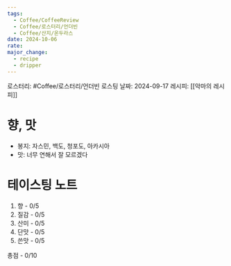 ```yaml
---
tags:
  - Coffee/CoffeeReview
  - Coffee/로스터리/언더빈
  - Coffee/산지/온두라스
date: 2024-10-06
rate: 
major_change:
  - recipe
  - dripper
---
```

로스터리: #Coffee/로스터리/언더빈 
로스팅 날짜: 2024-09-17
레시피: [[악마의 레시피]]
# 향, 맛
- 봉지: 자스민, 백도, 청포도, 아카시아
- 맛: 너무 연해서 잘 모르겠다
# 테이스팅 노트
1. 향 - 0/5
2. 질감 - 0/5
3. 산미 - 0/5
4. 단맛 - 0/5
5. 쓴맛 - 0/5

총점 - 0/10
